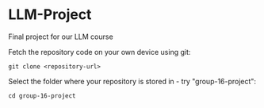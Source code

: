 # LLM-Project
Final project for our LLM course


Fetch the repository code on your own device using git:

    git clone <repository-url>

Select the folder where your repository is stored in - try "group-16-project":

    cd group-16-project
    

